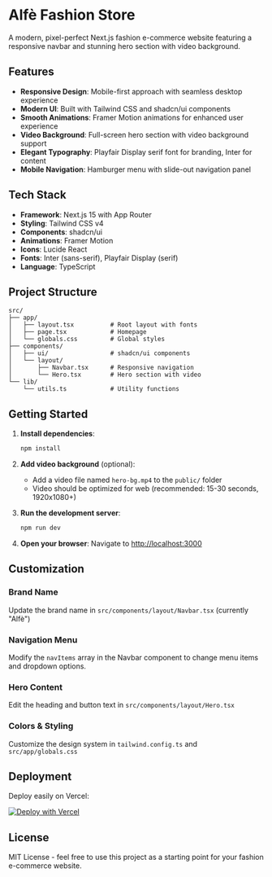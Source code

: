 # Alfè Fashion Store

A modern, pixel-perfect Next.js fashion e-commerce website featuring a responsive navbar and stunning hero section with video background.

## Features

- **Responsive Design**: Mobile-first approach with seamless desktop experience
- **Modern UI**: Built with Tailwind CSS and shadcn/ui components
- **Smooth Animations**: Framer Motion animations for enhanced user experience
- **Video Background**: Full-screen hero section with video background support
- **Elegant Typography**: Playfair Display serif font for branding, Inter for content
- **Mobile Navigation**: Hamburger menu with slide-out navigation panel

## Tech Stack

- **Framework**: Next.js 15 with App Router
- **Styling**: Tailwind CSS v4
- **Components**: shadcn/ui
- **Animations**: Framer Motion
- **Icons**: Lucide React
- **Fonts**: Inter (sans-serif), Playfair Display (serif)
- **Language**: TypeScript

## Project Structure

```
src/
├── app/
│   ├── layout.tsx          # Root layout with fonts
│   ├── page.tsx            # Homepage
│   └── globals.css         # Global styles
├── components/
│   ├── ui/                 # shadcn/ui components
│   └── layout/
│       ├── Navbar.tsx      # Responsive navigation
│       └── Hero.tsx        # Hero section with video
└── lib/
    └── utils.ts            # Utility functions
```

## Getting Started

1. **Install dependencies**:
   ```bash
   npm install
   ```

2. **Add video background** (optional):
   - Add a video file named `hero-bg.mp4` to the `public/` folder
   - Video should be optimized for web (recommended: 15-30 seconds, 1920x1080+)

3. **Run the development server**:
   ```bash
   npm run dev
   ```

4. **Open your browser**:
   Navigate to [http://localhost:3000](http://localhost:3000)

## Customization

### Brand Name
Update the brand name in `src/components/layout/Navbar.tsx` (currently "Alfè")

### Navigation Menu
Modify the `navItems` array in the Navbar component to change menu items and dropdown options.

### Hero Content
Edit the heading and button text in `src/components/layout/Hero.tsx`

### Colors & Styling
Customize the design system in `tailwind.config.ts` and `src/app/globals.css`

## Deployment

Deploy easily on Vercel:

[![Deploy with Vercel](https://vercel.com/button)](https://vercel.com/new/clone?repository-url=https://github.com/your-username/alfe-fashion-store)

## License

MIT License - feel free to use this project as a starting point for your fashion e-commerce website.
